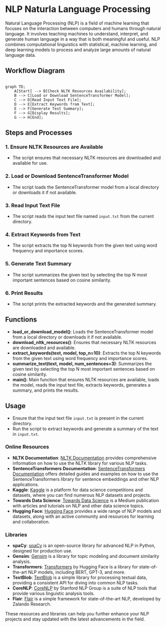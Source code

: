 # NLP Naturla Language Processing

Natural Language Processing (NLP) is a field of machine learning that focuses on the interaction between computers and humans through natural language. It involves teaching machines to understand, interpret, and generate human language in a way that is both meaningful and useful. NLP combines computational linguistics with statistical, machine learning, and deep learning models to process and analyze large amounts of natural language data.

## Workflow Diagram

```mermaid

graph TD;
    A[Start] --> B[Check NLTK Resources Availability];
    B --> C[Load or Download SentenceTransformer Model];
    C --> D[Read Input Text File];
    D --> E[Extract Keywords from Text];
    E --> F[Generate Text Summary];
    F --> G[Display Results];
    G --> H[End];
```

## Steps and Processes

### 1. Ensure NLTK Resources are Available
- The script ensures that necessary NLTK resources are downloaded and available for use.

### 2. Load or Download SentenceTransformer Model
- The script loads the SentenceTransformer model from a local directory or downloads it if not available.

### 3. Read Input Text File
- The script reads the input text file named `input.txt` from the current directory.

### 4. Extract Keywords from Text
- The script extracts the top N keywords from the given text using word frequency and importance scores.

### 5. Generate Text Summary
- The script summarizes the given text by selecting the top N most important sentences based on cosine similarity.

### 6. Print Results
- The script prints the extracted keywords and the generated summary.

## Functions

- **load_or_download_model()**: Loads the SentenceTransformer model from a local directory or downloads it if not available.
- **download_nltk_resources()**: Ensures that necessary NLTK resources are downloaded and available.
- **extract_keywords(text, model, top_n=10)**: Extracts the top N keywords from the given text using word frequency and importance scores.
- **summarize_text(text, model, num_sentences=3)**: Summarizes the given text by selecting the top N most important sentences based on cosine similarity.
- **main()**: Main function that ensures NLTK resources are available, loads the model, reads the input text file, extracts keywords, generates a summary, and prints the results.

## Usage

- Ensure that the input text file `input.txt` is present in the current directory.
- Run the script to extract keywords and generate a summary of the text in `input.txt`.

### Online Resources
- **NLTK Documentation**: [NLTK Documentation](https://www.nltk.org/documentation.html) provides comprehensive information on how to use the NLTK library for various NLP tasks.
- **SentenceTransformers Documentation**: [SentenceTransformers Documentation](https://www.sbert.net/docs/) offers detailed guides and examples on how to use the SentenceTransformers library for sentence embeddings and other NLP applications.
- **Kaggle**: [Kaggle](https://www.kaggle.com/) is a platform for data science competitions and datasets, where you can find numerous NLP datasets and projects.
- **Towards Data Science**: [Towards Data Science](https://towardsdatascience.com/) is a Medium publication with articles and tutorials on NLP and other data science topics.
- **Hugging Face**: [Hugging Face](https://huggingface.co/) provides a wide range of NLP models and datasets, along with an active community and resources for learning and collaboration.

### Libraries
- **spaCy**: [spaCy](https://spacy.io/) is an open-source library for advanced NLP in Python, designed for production use.
- **Gensim**: [Gensim](https://radimrehurek.com/gensim/) is a library for topic modeling and document similarity analysis.
- **Transformers**: [Transformers](https://huggingface.co/transformers/) by Hugging Face is a library for state-of-the-art NLP models, including BERT, GPT-3, and more.
- **TextBlob**: [TextBlob](https://textblob.readthedocs.io/en/dev/) is a simple library for processing textual data, providing a consistent API for diving into common NLP tasks.
- **CoreNLP**: [CoreNLP](https://stanfordnlp.github.io/CoreNLP/) by Stanford NLP Group is a suite of NLP tools that provide various linguistic analysis tools.
- **Flair**: [Flair](https://github.com/flairNLP/flair) is a simple framework for state-of-the-art NLP, developed by Zalando Research.

These resources and libraries can help you further enhance your NLP projects and stay updated with the latest advancements in the field.